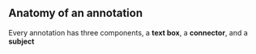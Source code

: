 ## Anatomy of an annotation

Every annotation has three components, a **text box**, a **connector**, and a **subject**